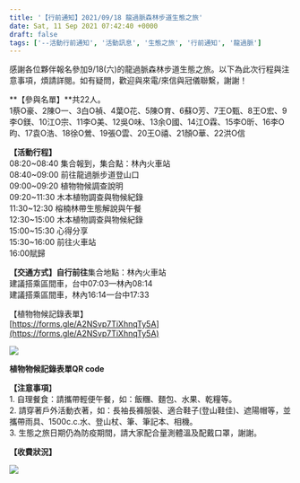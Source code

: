```yaml
---
title: '【行前通知】2021/09/18 龍過脈森林步道生態之旅'
date: Sat, 11 Sep 2021 07:42:40 +0000
draft: false
tags: ['--活動行前通知', '活動訊息', '生態之旅', '行前通知', '龍過脈']
---
```


感謝各位夥伴報名參加9/18(六)的龍過脈森林步道生態之旅。以下為此次行程與注意事項，煩請詳閱。如有疑問，歡迎與來電/來信與冠儀聯繫，謝謝！

**【參與名單】**共22人。  
1蔡O豪、2陳O一、3白O禎、4葉O花、5陳O育、6蘇O芳、7王O甄、8王O宏、9李O鎂、10江O宗、11李O美、12吳O味、13余O國、14江O霖、15李O昕、16李O昀、17袁O浩、18徐O鶯、19張O雲、20王O禧、21顏O華、22洪O信

**【活動行程】**  
08:20~08:40 集合報到，集合點：林內火車站  
08:40~09:00 前往龍過脈步道登山口  
09:00~09:20 植物物候調查說明  
09:20~11:30 木本植物調查與物候紀錄  
11:30~12:30 榕楠林帶生態解說與午餐  
12:30~15:00 木本植物調查與物候紀錄  
15:00~15:30 心得分享  
15:30~16:00 前往火車站  
16:00賦歸

**【交通方式】自行前往**集合地點：林內火車站  
建議搭乘區間車，台中07:03—林內08:14  
建議搭乘區間車，林內16:14—台中17:33

【植物物候記錄表單】  
[https://forms.gle/A2NSvp7TiXhnqTy5A](https://forms.gle/A2NSvp7TiXhnqTy5A)

![](https://www.reforestation.tw/wp-content/uploads/2021/09/植物物候記錄表單QR-code.jpg)

**植物物候記錄表單QR code**

**【注意事項**】  
1\. 自理餐食：請攜帶輕便午餐，如：飯糰、麵包、水果、乾糧等。  
2\. 請穿著戶外活動衣著，如：長袖長褲服裝、適合鞋子(登山鞋佳)、遮陽帽等，並攜帶雨具、1500c.c.水、登山杖、筆、筆記本、相機。  
3\. 生態之旅日期仍為防疫期間，請大家配合量測體溫及配戴口罩，謝謝。

**【收費狀況】**

![](https://www.reforestation.tw/wp-content/uploads/2021/09/0911公告收費明細-1.jpg)